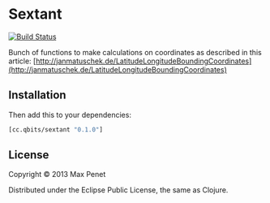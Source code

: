 # Sextant
[![Build Status](https://secure.travis-ci.org/mpenet/sextant.png?branch=master)](http://travis-ci.org/mpenet/sextant)

Bunch of functions to make calculations on coordinates as described in this article:
[http://janmatuschek.de/LatitudeLongitudeBoundingCoordinates](http://janmatuschek.de/LatitudeLongitudeBoundingCoordinates)

## Installation

Then add this to your dependencies:

```clojure
[cc.qbits/sextant "0.1.0"]
```

## License

Copyright © 2013 Max Penet

Distributed under the Eclipse Public License, the same as Clojure.
